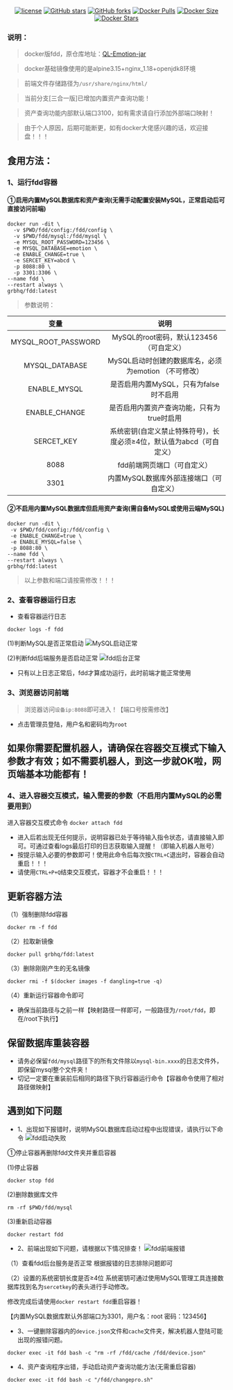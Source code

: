 <p align="center">
    <a href="https://github.com/grbnb/fdd-docker"><img src="https://img.shields.io/pypi/l/daily?style=plastic" alt="license"></a>
    <a href="https://github.com/grbnb/fdd-docker"><img src="https://img.shields.io/github/stars/grbnb/fdd-docker.svg?logo=github&style=plastic" alt="GitHub stars"></a>
    <a href="https://github.com/grbnb/fdd-docker"><img src="https://img.shields.io/github/forks/grbnb/fdd-docker.svg?logo=github&style=plastic" alt="GitHub forks"></a>
    <a href="https://hub.docker.com/r/grbhq/fdd"><img src="https://img.shields.io/docker/pulls/grbhq/fdd?logo=docker&style=plastic" alt="Docker Pulls"></a>
    <a href="https://hub.docker.com/r/grbhq/fdd/"><img src="https://img.shields.io/docker/image-size/grbhq/fdd?logo=docker&style=plastic" alt="Docker Size"></a>
    <a href="https://hub.docker.com/r/grbhq/fdd/"><img src="https://img.shields.io/docker/stars/grbhq/fdd?logo=docker&style=plastic" alt="Docker Stars"></a>
</p>

### 说明：

> docker版fdd，原仓库地址：[QL-Emotion-jar](https://github.com/fengxiaoruia/QL-Emotion-jar.git)

> docker基础镜像使用的是alpine3.15+nginx_1.18+openjdk8环境

> 前端文件存储路径为`/usr/share/nginx/html/`

> 当前分支[三合一版]已增加内置资产查询功能！

> 资产查询功能内部默认端口3100，如有需求请自行添加外部端口映射！

> 由于个人原因，后期可能断更，如有docker大佬感兴趣的话，欢迎接盘！！！

## 食用方法：

### 1、运行fdd容器

#### ①启用内置MySQL数据库和资产查询(无需手动配置安装MySQL，正常启动后可直接访问前端)

```
docker run -dit \
  -v $PWD/fdd/config:/fdd/config \
  -v $PWD/fdd/mysql:/fdd/mysql \
  -e MYSQL_ROOT_PASSWORD=123456 \
  -e MYSQL_DATABASE=emotion \
  -e ENABLE_CHANGE=true \
  -e SERCET_KEY=abcd \
  -p 8088:80 \
  -p 3301:3306 \
--name fdd \
--restart always \
grbhq/fdd:latest
```

> 参数说明：

| 变量                  | 说明                                     |
|:-------------------:|:--------------------------------------:|
| MYSQL_ROOT_PASSWORD | MySQL的root密码，默认123456（可自定义）            |
| MYSQL_DATABASE      | MySQL启动时创建的数据库名，必须为emotion （不可修改）      |
| ENABLE_MYSQL        | 是否启用内置MySQL，只有为false时不启用               |
| ENABLE_CHANGE       | 是否启用内置资产查询功能，只有为true时启用                |
| SERCET_KEY          | 系统密钥(自定义禁止特殊符号)，长度必须≥4位，默认值为abcd（可自定义） |
| 8088                | fdd前端网页端口（可自定义）                        |
| 3301                | 内置MySQL数据库外部连接端口（可自定义）                 |

#### ②不启用内置MySQL数据库但启用资产查询(需自备MySQL或使用云端MySQL)

```
docker run -dit \
 -v $PWD/fdd/config:/fdd/config \
 -e ENABLE_CHANGE=true \
 -e ENABLE_MYSQL=false \
 -p 8088:80 \
--name fdd \
--restart always \
grbhq/fdd:latest
```

> 以上参数和端口请按需修改！！！

### 2、查看容器运行日志

- 查看容器运行日志

`docker logs -f fdd`

(1)判断MySQL是否正常启动
![MySQL启动正常](https://s1.328888.xyz/2022/10/03/PwwOS.png)

(2)判断fdd后端服务是否启动正常
![fdd后台正常](https://s1.328888.xyz/2022/10/03/PwBqF.png)

- 只有以上日志正常后，fdd才算成功运行，此时前端才能正常使用

### 3、浏览器访问前端

> 浏览器访问`设备ip:8088`即可进入！【端口号按需修改】

- 点击管理员登陆，用户名和密码均为`root`

## 如果你需要配置机器人，请确保在容器交互模式下输入参数才有效；如不需要机器人，到这一步就OK啦，网页端基本功能都有！

### 4、进入容器交互模式，输入需要的参数（不启用内置MySQL的必需要用到）

进入容器交互模式命令
`docker attach fdd`

- 进入后若出现无任何提示，说明容器已处于等待输入指令状态，请直接输入即可。可通过查看logs最后打印的日志获取输入提醒！（即输入机器人账号）
- 按提示输入必要的参数即可！使用此命令后每次按``CTRL+C``退出时，容器会自动重启！！！
- 请使用`CTRL+P+Q`结束交互模式，容器才不会重启！！！

## 更新容器方法

（1）强制删除fdd容器

`docker rm -f fdd`

（2）拉取新镜像

`docker pull grbhq/fdd:latest`

（3）删除刚刚产生的无名镜像

`docker rmi -f $(docker images -f dangling=true -q)`

（4）重新运行容器命令即可

- 确保当前路径与之前一样【映射路径一样即可，一般路径为`/root/fdd`，即在/root下执行】

## 保留数据库重装容器

- 请务必保留`fdd/mysql`路径下的所有文件除以`mysql-bin.xxxx`的日志文件外，
即保留mysql整个文件夹！
- 切记一定要在重装前后相同的路径下执行容器运行命令【容器命令使用了相对路径做映射】

## 遇到如下问题

- 1、出现如下报错时，说明MySQL数据库启动过程中出现错误，请执行以下命令
  ![fdd启动失败](https://s1.328888.xyz/2022/10/03/PCnOF.png)

①停止容器再删除fdd文件夹并重启容器

(1)停止容器

`docker stop fdd`

(2)删除数据库文件

`rm -rf $PWD/fdd/mysql`

(3)重新启动容器

`docker restart fdd`

- 2、前端出现如下问题，请根据以下情况排查！
  ![fdd前端报错](https://s1.328888.xyz/2022/10/03/PCKHP.png)

（1）查看fdd后台服务是否正常
  根据报错的日志排除问题即可

（2）设置的系统密钥长度是否≥4位
系统密钥可通过使用MySQL管理工具连接数据库找到名为`sercetkey`的表头进行手动修改。

修改完成后请使用`docker restart fdd`重启容器！

【内置MySQL数据库默认外部端口为3301，用户名：root    密码：123456】

- 3、一键删除容器内的`device.json`文件和`cache`文件夹，解决机器人登陆可能出现的报错问题。

`docker exec -it fdd bash -c "rm -rf /fdd/cache /fdd/device.json"`

- 4、资产查询程序出错，手动启动资产查询功能方法(无需重启容器)

`docker exec -it fdd bash -c "/fdd/changepro.sh"`